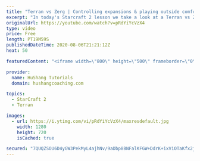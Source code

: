 ```yaml
---
title: "Terran vs Zerg | Controlling expansions & playing outside comfort zone"
excerpt: "In today's Starcraft 2 lesson we take a look at a Terran vs Zerg match where the focus is on controlling zergs expansions and limiting their map control. This type of play-style is a bit outside my comfort zone & I recommend taking some time to do this on occasion. Push your boundaries and play styles"
originalUrl: https://youtube.com/watch?v=pRdYiYcVzX4
type: video
price: Free
length: PT19M59S
publishedDateTime: 2020-08-06T21:21:12Z
heat: 50

featuredContent: "<iframe width=\"800\" height=\"500\" frameborder=\"0\" src=\"https://www.youtube.com/embed/pRdYiYcVzX4\" allow=\"accelerometer; autoplay; encrypted-media; gyroscope; picture-in-picture\" allowfullscreen></iframe>"

provider:
  name: HuShang Tutorials
  domain: hushangcoaching.com

topics:
  - StarCraft 2
  - Terran

images:
  - url: https://i.ytimg.com/vi/pRdYiYcVzX4/maxresdefault.jpg
    width: 1280
    height: 720
    isCached: true

secured: "7QUQZSOU6D4yGW3PekMyL4ajhNv/9aDbp8BNFalKFGW+DdrK+ixViOTaKfx2j0l/+0Euij9pvXR0horRCfa/iolFy3FKEzer4GprYK6to9Aw3NMzo0jrlGFcvDA8Gufc6sON4HUzNm7lN1pGUl2Ks8CPYt3bS2bOHF/FDMVj4yx2G2h+80VIReBiiIhXq+/7e4eCjSuM9K/OFnxkFS0vbBBwbyh9gFz4fNuJiB2ImXP0guoIGlvPBYBMSPCeSBA3vj+wVy2mPc9f2KhzVRe+AKiPh8+gAAApJ8VcqdTO42sJsb+vAY7UyNvuvZmrBhQ7jg2juUm60moydcPHTUr4mzSAWexi3pIZzHwyKZHCDKDQhBiUlWnv2Xtmo3f8x6Tt4aUo1k1QIxjwsGQ0+3w9kYJ2YuP+13VS8/boaGMu1QY=;nxr8BmGVm6nYRFHlT2dGUg=="
---
```


